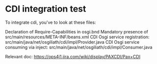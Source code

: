 # CDI integration test
To integrate cdi, you've to look at these files:

Declaration of Require-Capabilities in osgi.bnd
Mandatory presence of src/main/resources/META-INF/beans.xml
CDI Osgi service registration: src/main/java/net/osgiliath/cdi/impl/Provider.java
CDI Osgi service consuming via inject: src/main/java/net/osgiliath/cdi/impl/Consumer.java

Relevant doc: https://ops4j1.jira.com/wiki/display/PAXCDI/Pax+CDI